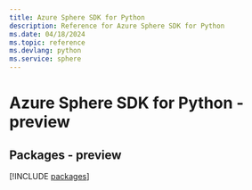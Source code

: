 ```yaml
---
title: Azure Sphere SDK for Python
description: Reference for Azure Sphere SDK for Python
ms.date: 04/18/2024
ms.topic: reference
ms.devlang: python
ms.service: sphere
---
```

# Azure Sphere SDK for Python - preview
## Packages - preview
[!INCLUDE [packages](sphere-index.md)]